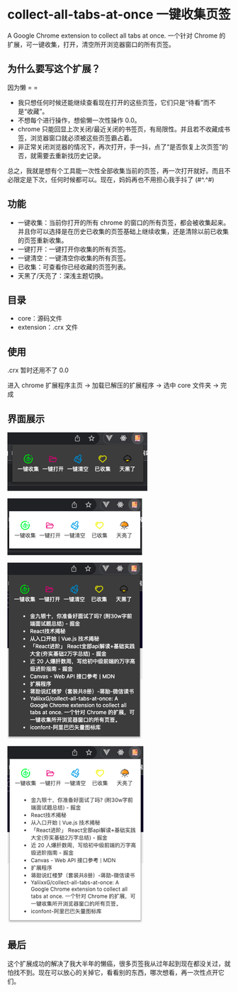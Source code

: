 # collect-all-tabs-at-once 一键收集页签

A Google Chrome extension to collect all tabs at once. 一个针对 Chrome 的扩展，可一键收集，打开，清空所开浏览器窗口的所有页签。

## 为什么要写这个扩展？

因为懒 = =

-   我只想任何时候还能继续查看现在打开的这些页签，它们只是“待看”而不是“收藏”。
-   不想每个进行操作，想偷懒一次性操作 0.0。
-   chrome 只能回显上次关闭/最近关闭的书签页，有局限性。并且若不收藏成书签，浏览器窗口就必须被这些页签霸占着。
-   非正常关闭浏览器的情况下，再次打开，手一抖，点了“是否恢复上次页签”的否，就需要去重新找历史记录。

总之，我就是想有个工具能一次性全部收集当前的页签，再一次打开就好。而且不必限定是下次，任何时候都可以。现在，妈妈再也不用担心我手抖了 (#^.^#)

## 功能

-   一键收集：当前你打开的所有 chrome 的窗口的所有页签，都会被收集起来。并且你可以选择是在历史已收集的页签基础上继续收集，还是清除以前已收集的页签重新收集。
-   一键打开：一键打开你收集的所有页签。
-   一键清空：一键清空你收集的所有页签。
-   已收集：可查看你已经收藏的页签列表。
-   天黑了/天亮了：深浅主题切换。

## 目录

-   core：源码文件
-   extension：.crx 文件

## 使用

.crx 暂时还用不了 0.0

进入 chrome 扩展程序主页 -> 加载已解压的扩展程序 -> 选中 core 文件夹 -> 完成

## 界面展示

![功能界面1](/imgs/extension1.png)

![功能界面2](/imgs/extension2.png)

![功能界面3](/imgs/extension3.png)

![功能界面4](/imgs/extension4.png)

## 最后

这个扩展成功的解决了我大半年的懒癌，很多页签我从过年起到现在都没关过，就怕找不到。现在可以放心的关掉它，看看别的东西，哪次想看，再一次性点开它们。
